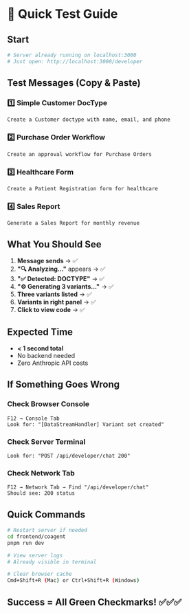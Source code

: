 # 🚀 Quick Test Guide

## Start
```bash
# Server already running on localhost:3000
# Just open: http://localhost:3000/developer
```

## Test Messages (Copy & Paste)

### 1️⃣ Simple Customer DocType
```
Create a Customer doctype with name, email, and phone
```

### 2️⃣ Purchase Order Workflow
```
Create an approval workflow for Purchase Orders
```

### 3️⃣ Healthcare Form
```
Create a Patient Registration form for healthcare
```

### 4️⃣ Sales Report
```
Generate a Sales Report for monthly revenue
```

## What You Should See

1. **Message sends** → ✅
2. **"🔍 Analyzing..."** appears → ✅
3. **"✅ Detected: DOCTYPE"** → ✅
4. **"⚙️ Generating 3 variants..."** → ✅
5. **Three variants listed** → ✅
6. **Variants in right panel** → ✅
7. **Click to view code** → ✅

## Expected Time
- **< 1 second total**
- No backend needed
- Zero Anthropic API costs

## If Something Goes Wrong

### Check Browser Console
```
F12 → Console Tab
Look for: "[DataStreamHandler] Variant set created"
```

### Check Server Terminal
```
Look for: "POST /api/developer/chat 200"
```

### Check Network Tab
```
F12 → Network Tab → Find "/api/developer/chat"
Should see: 200 status
```

## Quick Commands

```bash
# Restart server if needed
cd frontend/coagent
pnpm run dev

# View server logs
# Already visible in terminal

# Clear browser cache
Cmd+Shift+R (Mac) or Ctrl+Shift+R (Windows)
```

## Success = All Green Checkmarks! ✅✅✅
